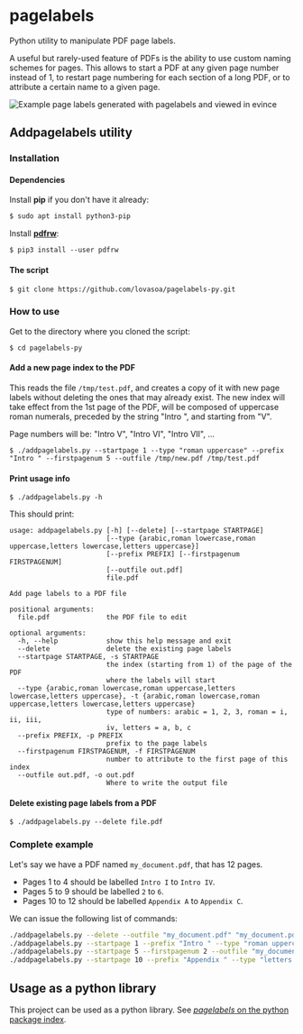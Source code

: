 # pagelabels
Python utility to manipulate PDF page labels.

A useful but rarely-used feature of PDFs is the ability to use
custom naming schemes for pages. This allows to start a PDF at
any given page number instead of 1, to restart page numbering 
for each section of a long PDF, or to attribute a certain name
to a given page.

![Example page labels generated with pagelabels and viewed in evince](https://user-images.githubusercontent.com/552629/48559767-88368380-e8ec-11e8-827c-068c1d34c588.png)

## Addpagelabels utility
### Installation
#### Dependencies
Install **pip** if you don't have it already:
```bash
$ sudo apt install python3-pip
```
Install [**pdfrw**](https://github.com/pmaupin/pdfrw):
```
$ pip3 install --user pdfrw
```

#### The script
```
$ git clone https://github.com/lovasoa/pagelabels-py.git
```
### How to use
Get to the directory where you cloned the script:
```
$ cd pagelabels-py
```

#### Add a new page index to the PDF
This reads the file `/tmp/test.pdf`,
and creates a copy of it with new page labels
without deleting the ones that may already exist.
The new index will take effect from the 1st page of the PDF,
will be composed of uppercase roman numerals, preceded by the string "Intro ",
and starting from "V".

Page numbers will be: "Intro V", "Intro VI", "Intro VII", ...
```
$ ./addpagelabels.py --startpage 1 --type "roman uppercase" --prefix "Intro " --firstpagenum 5 --outfile /tmp/new.pdf /tmp/test.pdf
```

#### Print usage info
```
$ ./addpagelabels.py -h
```

This should print:
```
usage: addpagelabels.py [-h] [--delete] [--startpage STARTPAGE]
                        [--type {arabic,roman lowercase,roman uppercase,letters lowercase,letters uppercase}]
                        [--prefix PREFIX] [--firstpagenum FIRSTPAGENUM]
                        [--outfile out.pdf]
                        file.pdf

Add page labels to a PDF file

positional arguments:
  file.pdf              the PDF file to edit

optional arguments:
  -h, --help            show this help message and exit
  --delete              delete the existing page labels
  --startpage STARTPAGE, -s STARTPAGE
                        the index (starting from 1) of the page of the PDF
                        where the labels will start
  --type {arabic,roman lowercase,roman uppercase,letters lowercase,letters uppercase}, -t {arabic,roman lowercase,roman uppercase,letters lowercase,letters uppercase}
                        type of numbers: arabic = 1, 2, 3, roman = i, ii, iii,
                        iv, letters = a, b, c
  --prefix PREFIX, -p PREFIX
                        prefix to the page labels
  --firstpagenum FIRSTPAGENUM, -f FIRSTPAGENUM
                        number to attribute to the first page of this index
  --outfile out.pdf, -o out.pdf
                        Where to write the output file
```

#### Delete existing page labels from a PDF
```
$ ./addpagelabels.py --delete file.pdf
```

### Complete example
Let's say we have a PDF named `my_document.pdf`, that has 12 pages.
 * Pages 1 to 4 should be labelled `Intro I` to `Intro IV`.
 * Pages 5 to 9 should be labelled `2` to `6`.
 * Pages 10 to 12 should be labelled `Appendix A` to `Appendix C`.

We can issue the following list of commands:

```bash
./addpagelabels.py --delete --outfile "my_document.pdf" "my_document.pdf"
./addpagelabels.py --startpage 1 --prefix "Intro " --type "roman uppercase" --outfile "my_document.pdf" "my_document.pdf"
./addpagelabels.py --startpage 5 --firstpagenum 2 --outfile "my_document.pdf" "my_document.pdf"
./addpagelabels.py --startpage 10 --prefix "Appendix " --type "letters uppercase" --outfile "my_document.pdf" "my_document.pdf"
```

## Usage as a python library
This project can be used as a python library.
See [*pagelabels* on the python package index](https://pypi.org/project/pagelabels/).